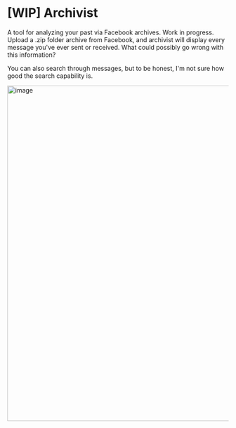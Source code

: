# [WIP] Archivist

A tool for analyzing your past via Facebook archives. Work in progress. Upload a .zip folder archive from Facebook, and archivist will display every message you've ever sent or received. What could possibly go wrong with this information? 

You can also search through messages, but to be honest, I'm not sure how good the search capability is.

<img width="765" alt="image" src="https://github.com/user-attachments/assets/bd9e8650-c2f5-4f9b-a6de-597b02c2e017" />
